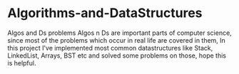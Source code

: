 # Algorithms-and-DataStructures
Algos and Ds problems
Algos n Ds are important parts of computer science, since  most of the problems which occur in real life are covered in them,
In this project I've implemented most common datastructures like Stack, LinkedList, Arrays, BST etc and solved some problems on those, hope this is
helpful.

